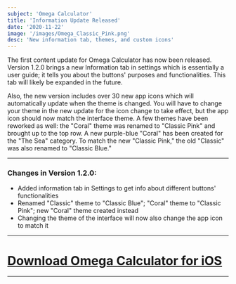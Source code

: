```yaml
---
subject: 'Omega Calculator'
title: 'Information Update Released'
date: '2020-11-22'
image: '/images/Omega_Classic_Pink.png'
desc: 'New information tab, themes, and custom icons'
---
```


The first content update for Omega Calculator has now been released. Version 1.2.0 brings a new Information tab in settings which is essentially a user guide; it tells you about the buttons' purposes and functionalities. This tab will likely be expanded in the future.

Also, the new version includes over 30 new app icons which will automatically update when the theme is changed. You will have to change your theme in the new update for the icon change to take effect, but the app icon should now match the interface theme. A few themes have been reworked as well: the "Coral" theme was renamed to "Classic Pink" and brought up to the top row. A new purple-blue "Coral" has been created for the "The Sea" category. To match the new "Classic Pink," the old "Classic" was also renamed to "Classic Blue."

---

### Changes in Version 1.2.0:

* Added information tab in Settings to get info about different buttons' functionalities
* Renamed "Classic" theme to "Classic Blue"; "Coral" theme to "Classic Pink"; new "Coral" theme created instead
* Changing the theme of the interface will now also change the app icon to match it

---

# [Download Omega Calculator for iOS](https://apps.apple.com/is/app/omega-calculator/id1528068503)

---
